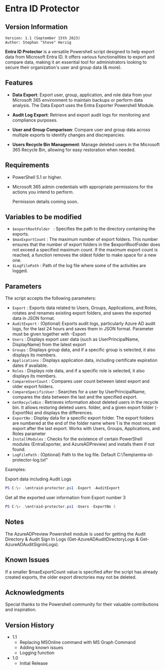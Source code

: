 # Entra ID Protector

## Version Information
~~~~
Version: 1.1 (September 15th 2023)
Author: Stephan "Steve" Herzig
~~~~

**Entra ID Protector** is a versatile Powershell script designed to help export data from Microsoft Entra ID. It offers various functionalities to export and compare data, making it an essential tool for administrators looking to secure their organization's user and group data (& more).

## Features

- **Data Export**: Export user, group, application, and role data from your Microsoft 365 environment to maintain backups or perform data analysis. The Data Export uses the Entra Exporter Powershell Module.

- **Audit Log Export**: Retrieve and export audit logs for monitoring and compliance purposes.

- **User and Group Comparison**: Compare user and group data across multiple exports to identify changes and discrepancies.

- **Users Recycle Bin Management**: Manage deleted users in the Microsoft 365 Recycle Bin, allowing for easy restoration when needed.

## Requirements

- PowerShell 5.1 or higher.

- Microsoft 365 admin credentials with appropriate permissions for the actions you intend to perform.

  Permission details coming soon.

## Variables to be modified
- `$exportRootFolder ` : Specifies the path to the directory containing the exports.
- `$maxExportCount`    : The maximum number of export folders. This number ensures that the number of export folders in the $exportRootFolder does not exceed a specified maximum count. If the maximum export count is reached, a function removes the oldest folder to make space for a new one.
- `$LogFilePath`       : Path of the log file where some of the activities are logged.

## Parameters
The script accepts the following parameters:

- `Export`              : Exports data related to Users, Groups, Applications, and Roles, rotates and renames existing export folders, and saves the exported data in JSON format.
- `AuditExport`         : (Optional) Exports audit logs, particularly Azure AD audit logs, for the last 24 hours and saves them in JSON format.
						  Parameter must be given together with -Export
- `Users`               : Displays export user data (such as UserPrincipalName, DisplayName) from the latest export
- `Groups`              : Displays group data, and if a specific group is selected, it also displays its members.
- `Applications`        : Displays application data, including certificate expiration dates if available.
- `Roles`               : Displays role data, and if a specific role is selected, it also displays its members.
- `CompareUserCount`    : Compares user count between latest export and older export folders.
- `CompareSpecificUser` : Searches for a user by UserPrincipalName, compares the data between the last and the specified export.
- `GetRecycleBin`       : Retrieves information about deleted users in the recycle bin. It allows restoring deleted users.
folder, and a given export folder (-ExportNo) and displays the differences.
- `ExportNo`            : Display data for a specific export folder. The export folders are numbered at the end of the folder name where 1 is the most recent export after the last export. Works with Users, Groups, Applications, and Roles parameter
- `InstallModules`      : Checks for the existence of certain PowerShell modules (EntraExporter, and AzureADPreview) and installs them if not found.
- `LogFilePath`         : (Optional) Path to the log file. Default C:\Temp\entra-id-protector-log.txt"

Examples:

Export data including Audit Logs

   ```powershell
   PS C:\> .\entraid-protector.ps1 -Export -AuditExport
   ```

Get all the exported user information from Export number 3
   ```powershell
   PS C:\> .\entraid-protector.ps1 -Users -ExportNo 3
   ```

## Notes

The AzureADPreview Powershell module is used for getting the Audit Directory & Audit Sign In Logs (Get-AzureADAuditDirectoryLogs & Get-AzureADAuditSignInLogs).

## Known Issues
If a smaller $maxExportCount value is specified after the script has already created exports, the older export directories may not be deleted.

## Acknowledgments

Special thanks to the Powershell community for their valuable contributions and inspiration.

## Version History
* 1.1
    * Replacing MSOnline command with MS Graph Command
    * Adding known issues
    * Logging function
* 1.0
    * Initial Release 
